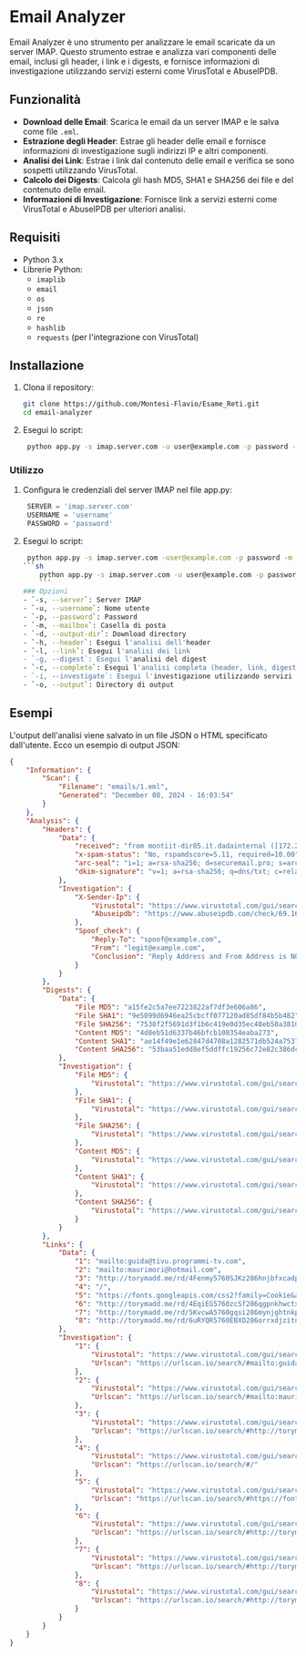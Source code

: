 # Email Analyzer

Email Analyzer è uno strumento per analizzare le email scaricate da un server IMAP. 
Questo strumento estrae e analizza vari componenti delle email, inclusi gli header, i link e i digests, e fornisce informazioni di investigazione utilizzando servizi esterni come VirusTotal e AbuseIPDB.

## Funzionalità

- **Download delle Email**: Scarica le email da un server IMAP e le salva come file `.eml`.
- **Estrazione degli Header**: Estrae gli header delle email e fornisce informazioni di investigazione sugli indirizzi IP e altri componenti.
- **Analisi dei Link**: Estrae i link dal contenuto delle email e verifica se sono sospetti utilizzando VirusTotal.
- **Calcolo dei Digests**: Calcola gli hash MD5, SHA1 e SHA256 dei file e del contenuto delle email.
- **Informazioni di Investigazione**: Fornisce link a servizi esterni come VirusTotal e AbuseIPDB per ulteriori analisi.

## Requisiti

- Python 3.x
- Librerie Python:
  - `imaplib`
  - `email`
  - `os`
  - `json`
  - `re`
  - `hashlib`
  - `requests` (per l'integrazione con VirusTotal)

## Installazione

1. Clona il repository:
   ```sh
   git clone https://github.com/Montesi-Flavio/Esame_Reti.git
   cd email-analyzer
   ```
2. Esegui lo script:
   ```sh
    python app.py -s imap.server.com -u user@example.com -p password -m INBOX -o emails --complete --investigate
    ```
### Utilizzo

1. Configura le credenziali del server IMAP nel file app.py:
   ```python
    SERVER = 'imap.server.com'
    USERNAME = 'username'
    PASSWORD = 'password'
2. Esegui lo script:
    ```sh
     python app.py -s imap.server.com -user@example.com -p password -m INBOX -o emails --complete --investigate
    ```sh
        python app.py -s imap.server.com -u user@example.com -p password -m INBOX -o emails --complete --investigate
        ```
    ### Opzioni
    - `-s, --server`: Server IMAP
    - `-u, --username`: Nome utente
    - `-p, --password`: Password
    - `-m, --mailbox`: Casella di posta
    - `-d, --output-dir`: Download directory
    - `-h, --header`: Esegui l'analisi dell'header
    - `-l, --link`: Esegui l'analisi dei link
    - `-g, --digest`: Esegui l'analisi del digest
    - `-c, --complete`: Esegui l'analisi completa (header, link, digest)
    - `-i, --investigate`: Esegui l'investigazione utilizzando servizi esterni
    - `-o, --output`: Directory di output


## Esempi
L'output dell'analisi viene salvato in un file JSON o HTML specificato dall'utente. Ecco un esempio di output JSON:

```json
{
    "Information": {
        "Scan": {
            "Filename": "emails/1.eml",
            "Generated": "December 08, 2024 - 16:03:54"
        }
    },
    "Analysis": {
        "Headers": {
            "Data": {
                "received": "from montiit-dir05.it.dadainternal ([172.29.136.16]) by montiit-be16.it.dadainternal with LMTP id H3LmOhWxVWeyRQAAzKB61A (envelope-from <01070193a6bbba98-dc4fb71a-d4a7-4925-bfd3-0fecfc19b713-000000@eu-central-1.amazonses.com>) for <test@maurimori.eu>; Sun, 08 Dec 2024 15:45:41 +0100",
                "x-spam-status": "No, rspamdscore=5.11, required=10.00",
                "arc-seal": "i=1; a=rsa-sha256; d=securemail.pro; s=arc20240405; t=1733669141; cv=none; b=wWFm+sT23vRkd7EisTbwY1YBFsLmPmYZTq5XBa87w81w5wNio2VLbjRlTA/rYCZCK6UunmytRZcSYx8ClMY4KB9wwHVuOtTGN7RBJVPup5NUMjCWqNfYJzqbG/zxMNnd/s96T56ZlVozlXGcbnl2LM0SrRdB5ZNcq0R6Azaw4eWhuGW/FIyZQgRaYSXZRX3d9dIPRtWJrumi4P8B3GBuG93XiC80Vqi+VITiBlq3DQVnoELOY+XQeFiCH9Z0vtIMruJ7CX8kE0AJKVoaIUtypv5NLoKZJb8GKOvrHAXP9Tzv7fQkQcbLRlpToAL9b1/CGOyA+mx/NZzkpwDWeYj+SQ==",
                "dkim-signature": "v=1; a=rsa-sha256; q=dns/txt; c=relaxed/simple; s=iuoqqwfunilueazswvoxeow57fitvqzq; d=emailsecuritytester.com; t=1733669141; h=Date:To:From:Subject:Message-ID:MIME-Version:Content-Type:Content-Transfer-Encoding; bh=degWU8CUZ66IzYJXw+vtPc8FoRj1nDPQwTlHEQLSgCE=; b=Ewc83nR9DbtdcQOIxTXjoeVlLduw3RNNrjsgnDh2aMxsjvPy40YjNcNs/mv2DSGp Nli2UIbVBPPBxLRy4WLK21b/7zaDxx6QZVtzf/m56CIJjKU/ZlVtn1AWn29d0H5zEIe 1HVT45nL8DmKtCN9nFXo9PTziGKobhx9aAnSVW8M="
            },
            "Investigation": {
                "X-Sender-Ip": {
                    "Virustotal": "https://www.virustotal.com/gui/search/69.169.227.211",
                    "Abuseipdb": "https://www.abuseipdb.com/check/69.169.227.211"
                },
                "Spoof_check": {
                    "Reply-To": "spoof@example.com",
                    "From": "legit@example.com",
                    "Conclusion": "Reply Address and From Address is NOT Same. This mail may be SPOOFED."
                }
            }
        },
        "Digests": {
            "Data": {
                "File MD5": "a15fe2c5a7ee7223822af7df3e606a86",
                "File SHA1": "9e5099d6946ea25cbcff077120ad85df84b5b482",
                "File SHA256": "7538f2f5691d3f1b6c419e0d35ec48eb58a381094f71aabbb3b35f601eaf0d0d",
                "Content MD5": "4d8eb51d6337b46bfcb108354eaba273",
                "Content SHA1": "ae14f49e1e62847d4708a1282571db524a7537a5",
                "Content SHA256": "53baa51edd8ef5ddffc19256c72e82c386dcf8e06abc12159d27d25b77c8389e"
            },
            "Investigation": {
                "File MD5": {
                    "Virustotal": "https://www.virustotal.com/gui/search/a15fe2c5a7ee7223822af7df3e606a86"
                },
                "File SHA1": {
                    "Virustotal": "https://www.virustotal.com/gui/search/9e5099d6946ea25cbcff077120ad85df84b5b482"
                },
                "File SHA256": {
                    "Virustotal": "https://www.virustotal.com/gui/search/7538f2f5691d3f1b6c419e0d35ec48eb58a381094f71aabbb3b35f601eaf0d0d"
                },
                "Content MD5": {
                    "Virustotal": "https://www.virustotal.com/gui/search/4d8eb51d6337b46bfcb108354eaba273"
                },
                "Content SHA1": {
                    "Virustotal": "https://www.virustotal.com/gui/search/ae14f49e1e62847d4708a1282571db524a7537a5"
                },
                "Content SHA256": {
                    "Virustotal": "https://www.virustotal.com/gui/search/53baa51edd8ef5ddffc19256c72e82c386dcf8e06abc12159d27d25b77c8389e"
                }
            }
        },
        "Links": {
            "Data": {
                "1": "mailto:guida@tivu.programmi-tv.com",
                "2": "mailto:maurimori@hotmail.com",
                "3": "http://torymadd.me/rd/4Fenmy5760SJKz286hnjbfxcadp849RAQUHOGGPOUQMSM11100HRSX2287w10",
                "4": "/",
                "5": "https://fonts.googleapis.com/css2?family=Cookie&amp;family=Montserrat+Alternates:wght@500&amp;family=Poppins&amp;display=swap",
                "6": "http://torymadd.me/rd/4EqiEG5760zcSf286qgpnkhwctx849UPSGPULMPAXVXVE11100TJEU2287A10",
                "7": "http://torymadd.me/rd/5KvcwA5760gqsi286mynjghtnkp849GXLYQEABALGXMGP11100ISRF2287B10",
                "8": "http://torymadd.me/rd/6uRYQR5760EBXO286orrxdjzitn849IDYIVTJCVCPXSHB11100XHQY2287J10"
            },
            "Investigation": {
                "1": {
                    "Virustotal": "https://www.virustotal.com/gui/search/mailto:guida@tivu.programmi-tv.com",
                    "Urlscan": "https://urlscan.io/search/#mailto:guida@tivu.programmi-tv.com"
                },
                "2": {
                    "Virustotal": "https://www.virustotal.com/gui/search/mailto:maurimori@hotmail.com",
                    "Urlscan": "https://urlscan.io/search/#mailto:maurimori@hotmail.com"
                },
                "3": {
                    "Virustotal": "https://www.virustotal.com/gui/search/http://torymadd.me/rd/4Fenmy5760SJKz286hnjbfxcadp849RAQUHOGGPOUQMSM11100HRSX2287w10",
                    "Urlscan": "https://urlscan.io/search/#http://torymadd.me/rd/4Fenmy5760SJKz286hnjbfxcadp849RAQUHOGGPOUQMSM11100HRSX2287w10"
                },
                "4": {
                    "Virustotal": "https://www.virustotal.com/gui/search//",
                    "Urlscan": "https://urlscan.io/search/#/"
                },
                "5": {
                    "Virustotal": "https://www.virustotal.com/gui/search/https://fonts.googleapis.com/css2?family=Cookie&amp;family=Montserrat+Alternates:wght@500&amp;family=Poppins&amp;display=swap",
                    "Urlscan": "https://urlscan.io/search/#https://fonts.googleapis.com/css2?family=Cookie&amp;family=Montserrat+Alternates:wght@500&amp;family=Poppins&amp;display=swap"
                },
                "6": {
                    "Virustotal": "https://www.virustotal.com/gui/search/http://torymadd.me/rd/4EqiEG5760zcSf286qgpnkhwctx849UPSGPULMPAXVXVE11100TJEU2287A10",
                    "Urlscan": "https://urlscan.io/search/#http://torymadd.me/rd/4EqiEG5760zcSf286qgpnkhwctx849UPSGPULMPAXVXVE11100TJEU2287A10"
                },
                "7": {
                    "Virustotal": "https://www.virustotal.com/gui/search/http://torymadd.me/rd/5KvcwA5760gqsi286mynjghtnkp849GXLYQEABALGXMGP11100ISRF2287B10",
                    "Urlscan": "https://urlscan.io/search/#http://torymadd.me/rd/5KvcwA5760gqsi286mynjghtnkp849GXLYQEABALGXMGP11100ISRF2287B10"
                },
                "8": {
                    "Virustotal": "https://www.virustotal.com/gui/search/http://torymadd.me/rd/6uRYQR5760EBXO286orrxdjzitn849IDYIVTJCVCPXSHB11100XHQY2287J10",
                    "Urlscan": "https://urlscan.io/search/#http://torymadd.me/rd/6uRYQR5760EBXO286orrxdjzitn849IDYIVTJCVCPXSHB11100XHQY2287J10"
                }
            }
        }
    }
}
```

